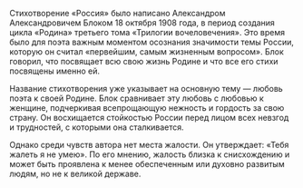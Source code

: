 Стихотворение «Россия» было написано Александром Александровичем Блоком 18 октября 1908 года, в период создания цикла «Родина» третьего тома «Трилогии вочеловечения». Это время было для поэта важным моментом осознания значимости темы России, которую он считал «первейшим, самым жизненным вопросом». Блок говорил, что посвящает всю свою жизнь Родине и что все его стихи посвящены именно ей.

Название стихотворения уже указывает на основную тему — любовь поэта к своей Родине. Блок сравнивает эту любовь с любовью к женщине, подчеркивая всепрощающую нежность и гордость за свою страну. Он восхищается стойкостью России перед лицом всех невзгод и трудностей, с которыми она сталкивается.

Однако среди чувств автора нет места жалости. Он утверждает: «Тебя жалеть я не умею». По его мнению, жалость близка к снисхождению и может быть проявлена к менее обеспеченным или духовно развитым людям, но не к великой державе.